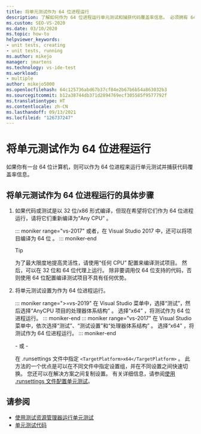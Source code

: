 ```yaml
---
title: 将单元测试作为 64 位进程运行
description: 了解如何作为 64 位进程运行单元测试和捕获代码覆盖率信息。 必须拥有 64 位计算机。
ms.custom: SEO-VS-2020
ms.date: 03/10/2020
ms.topic: how-to
helpviewer_keywords:
- unit tests, creating
- unit tests, running
ms.author: mikejo
manager: jmartens
ms.technology: vs-ide-test
ms.workload:
- multiple
author: mikejo5000
ms.openlocfilehash: 64c125736abd67b37cf84e2b67b6b54a863032b3
ms.sourcegitcommit: b12a38744db371d2894769ecf305585f9577792f
ms.translationtype: HT
ms.contentlocale: zh-CN
ms.lasthandoff: 09/13/2021
ms.locfileid: "126737247"
---
```

# <a name="run-a-unit-test-as-a-64-bit-process"></a>将单元测试作为 64 位进程运行

如果你有一台 64 位计算机，则可以作为 64 位进程来运行单元测试并捕获代码覆盖率信息。

## <a name="to-run-a-unit-test-as-a-64-bit-process"></a>将单元测试作为 64 位进程运行的具体步骤

1. 如果代码或测试是以 32 位/x86 形式编译，但现在希望将它们作为 64 位进程运行，请将它们重新编译为“Any CPU”  。

   ::: moniker range="vs-2017"
   或者，在 Visual Studio 2017 中，还可以将项目编译为 64 位  。
   ::: moniker-end

    > [!TIP]
    > 为了最大限度地提高灵活性，请使用“任何 CPU”  配置来编译测试项目。 然后，可以在 32 位和 64 位代理上运行。 除非要调用仅 64 位支持的代码，否则使用 64 位配置编译测试项目不具有任何优势。

2. 将单元测试设置为作为 64 位进程运行。

   ::: moniker range=">=vs-2019"
   在 Visual Studio 菜单中，选择“测试”，然后选择“AnyCPU 项目的处理器体系结构”   。 选择“x64”  ，将测试作为 64 位进程运行。
   ::: moniker-end
   ::: moniker range="vs-2017"
   在 Visual Studio 菜单中，依次选择“测试”、“测试设置”和“处理器体系结构”    。 选择“x64”  ，将测试作为 64 位进程运行。
   ::: moniker-end

   \- 或 -

   在 .runsettings 文件中指定 `<TargetPlatform>x64</TargetPlatform>`  。 此方法的一个优点是可以在不同文件中指定设置组，并在不同设置之间快速切换。 您还可以在解决方案之间复制设置。 有关详细信息，请参阅[使用 .runsettings 文件配置单元测试](../test/configure-unit-tests-by-using-a-dot-runsettings-file.md)。

## <a name="see-also"></a>请参阅

- [使用测试资源管理器运行单元测试](../test/run-unit-tests-with-test-explorer.md)
- [单元测试代码](../test/unit-test-your-code.md)
